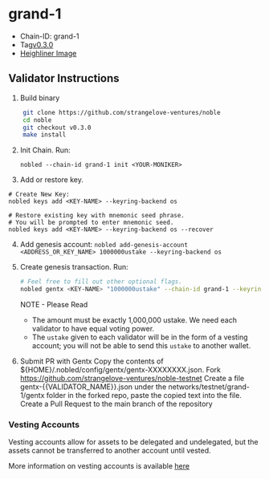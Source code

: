 # grand-1

- Chain-ID: grand-1
- Tag[v0.3.0](https://github.com/strangelove-ventures/noble/releases/tag/v0.3.0)
- [Heighliner Image](https://github.com/strangelove-ventures/noble/pkgs/container/noble/72469688?tag=v0.3.0)

## Validator Instructions

1) Build binary
```bash
    git clone https://github.com/strangelove-ventures/noble
    cd noble
    git checkout v0.3.0
    make install
```

2) Init Chain. Run:

    `nobled --chain-id grand-1 init <YOUR-MONIKER>`

3) Add or restore key.
```
# Create New Key:
nobled keys add <KEY-NAME> --keyring-backend os

# Restore existing key with mnemonic seed phrase. 
# You will be prompted to enter mnemonic seed. 
nobled keys add <KEY-NAME> --keyring-backend os --recover
```

4) Add genesis account:
    `nobled add-genesis-account <ADDRESS_OR_KEY_NAME> 1000000ustake --keyring-backend os`

5) Create genesis transaction. Run:
    ```bash
    # Feel free to fill out other optional flags.
    nobled gentx <KEY-NAME> "1000000ustake" --chain-id grand-1 --keyring-backend os
    ```

    NOTE - Please Read
    - The amount must be exactly 1,000,000 ustake. We need each validator to have equal voting power.
    - The `ustake` given to each validator will be in the form of a vesting account; you will not be able to send this `ustake` to another wallet.

6) Submit PR with Gentx
Copy the contents of ${HOME}/.nobled/config/gentx/gentx-XXXXXXXX.json.
Fork https://github.com/strangelove-ventures/noble-testnet
Create a file gentx-{{VALIDATOR_NAME}}.json under the networks/testnet/grand-1/gentx folder in the forked repo, paste the copied text into the file.
Create a Pull Request to the main branch of the repository


### Vesting Accounts
Vesting accounts allow for assets to be delegated and undelegated, but the assets cannot be transferred to another account until vested.

More information on vesting accounts is available [here](https://docs.cosmos.network/v0.45/modules/auth/05_vesting.html)